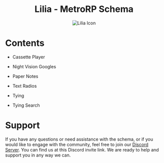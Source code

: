 <h1 align="center">Lilia - MetroRP Schema</h1>

<p align="center">
  <img src="https://i.imgur.com/yY3wT30.png" alt="Lilia Icon">
</p>

# Contents
- Cassette Player
  
- Night Vision Googles
  
- Paper Notes

- Text Radios
  
- Tying

- Tying Search

# Support

If you have any questions or need assistance with the schema, or if you would like to engage with the community, feel free to join our [Discord Server](https://discord.gg/52MSnh39vw). You can find us at this Discord invite link. We are ready to help and support you in any way we can.
